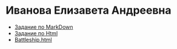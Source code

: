 # Иванова Елизавета Андреевна
+ [Задание по MarkDown](ABOUT_md.md)
+ [Задание по Html](ABOUT_html.html)
+ [Battleship.html](battleship.html)
